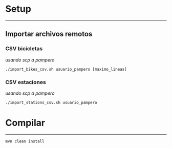 # Setup
___
## Importar archivos remotos
### CSV bicicletas
_usando scp a pampero_
```shell
./import_bikes_csv.sh usuario_pampero [maximo_lineas]
```
### CSV estaciones
_usando scp a pampero_
```shell
./import_stations_csv.sh usuario_pampero
```

# Compilar
___
```sh
mvn clean install
```